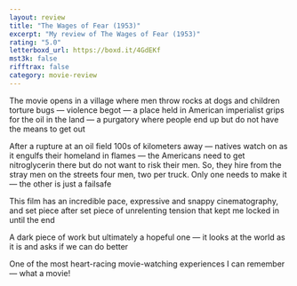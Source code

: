 ```yaml
---
layout: review
title: "The Wages of Fear (1953)"
excerpt: "My review of The Wages of Fear (1953)"
rating: "5.0"
letterboxd_url: https://boxd.it/4GdEKf
mst3k: false
rifftrax: false
category: movie-review
---
```


The movie opens in a village where men throw rocks at dogs and children torture bugs — violence begot — a place held in American imperialist grips for the oil in the land — a purgatory where people end up but do not have the means to get out

After a rupture at an oil field 100s of kilometers away — natives watch on as it engulfs their homeland in flames — the Americans need to get nitroglycerin there but do not want to risk their men. So, they hire from the stray men on the streets four men, two per truck. Only one needs to make it — the other is just a failsafe

This film has an incredible pace, expressive and snappy cinematography, and set piece after set piece of unrelenting tension that kept me locked in until the end

A dark piece of work but ultimately a hopeful one — it looks at the world as it is and asks if we can do better

One of the most heart-racing movie-watching experiences I can remember — what a movie!
